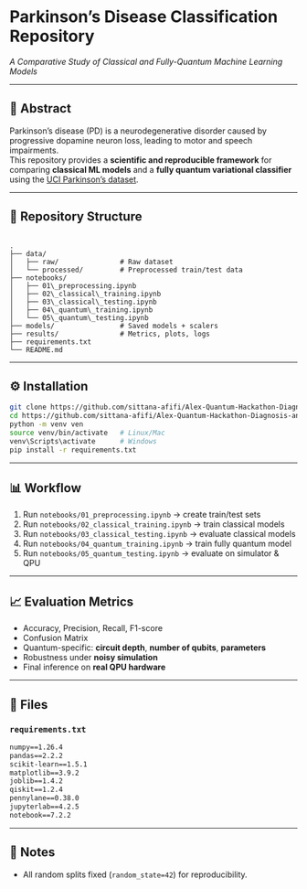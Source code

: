 
# Parkinson’s Disease Classification Repository  
*A Comparative Study of Classical and Fully-Quantum Machine Learning Models*

---

## 📖 Abstract
Parkinson’s disease (PD) is a neurodegenerative disorder caused by progressive dopamine neuron loss, leading to motor and speech impairments.  
This repository provides a **scientific and reproducible framework** for comparing **classical ML models** and a **fully quantum variational classifier** using the [UCI Parkinson’s dataset](https://archive.ics.uci.edu/dataset/470/parkinson+s+disease+classification).

---

## 📂 Repository Structure
```

.
├── data/
│   ├── raw/               # Raw dataset
│   └── processed/         # Preprocessed train/test data
├── notebooks/
│   ├── 01\_preprocessing.ipynb
│   ├── 02\_classical\_training.ipynb
│   ├── 03\_classical\_testing.ipynb
│   ├── 04\_quantum\_training.ipynb
│   └── 05\_quantum\_testing.ipynb
├── models/                # Saved models + scalers
├── results/               # Metrics, plots, logs
├── requirements.txt
└── README.md

````

---

## ⚙️ Installation
```bash
git clone https://github.com/sittana-afifi/Alex-Quantum-Hackathon-Diagnosis-and-prediction-of-Parkinson-s-disease-Team-6.git
cd https://github.com/sittana-afifi/Alex-Quantum-Hackathon-Diagnosis-and-prediction-of-Parkinson-s-disease-Team-6.git
python -m venv ven
source venv/bin/activate   # Linux/Mac
venv\Scripts\activate      # Windows
pip install -r requirements.txt
````

---

## 📊 Workflow

1. Run `notebooks/01_preprocessing.ipynb` → create train/test sets
2. Run `notebooks/02_classical_training.ipynb` → train classical models
3. Run `notebooks/03_classical_testing.ipynb` → evaluate classical models
4. Run `notebooks/04_quantum_training.ipynb` → train fully quantum model
5. Run `notebooks/05_quantum_testing.ipynb` → evaluate on simulator & QPU

---

## 📈 Evaluation Metrics

* Accuracy, Precision, Recall, F1-score
* Confusion Matrix
* Quantum-specific: **circuit depth**, **number of qubits**, **parameters**
* Robustness under **noisy simulation**
* Final inference on **real QPU hardware**

---

## 📑 Files


### `requirements.txt`

```txt
numpy==1.26.4
pandas==2.2.2
scikit-learn==1.5.1
matplotlib==3.9.2
joblib==1.4.2
qiskit==1.2.4
pennylane==0.38.0
jupyterlab==4.2.5
notebook==7.2.2
```


---

## 📌 Notes

* All random splits fixed (`random_state=42`) for reproducibility.

```
